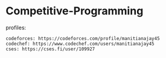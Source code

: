# Competitive-Programming

profiles:

    codeforces: https://codeforces.com/profile/manitianajay45 
    codechef: https://www.codechef.com/users/manitianajay45
    cses: https://cses.fi/user/109927
   
